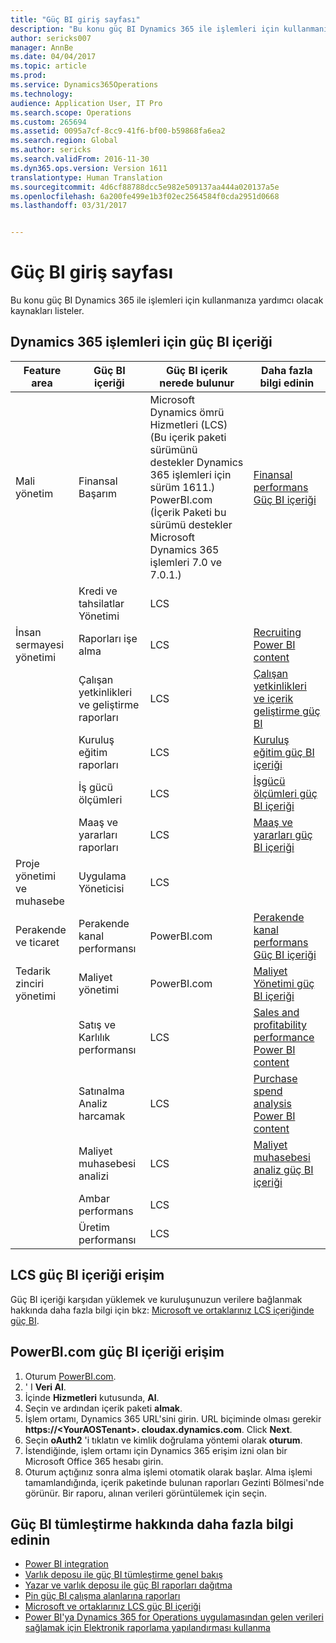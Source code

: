 ```yaml
---
title: "Güç BI giriş sayfası"
description: "Bu konu güç BI Dynamics 365 ile işlemleri için kullanmanıza yardımcı olacak kaynakları listeler."
author: sericks007
manager: AnnBe
ms.date: 04/04/2017
ms.topic: article
ms.prod: 
ms.service: Dynamics365Operations
ms.technology: 
audience: Application User, IT Pro
ms.search.scope: Operations
ms.custom: 265694
ms.assetid: 0095a7cf-8cc9-41f6-bf00-b59868fa6ea2
ms.search.region: Global
ms.author: sericks
ms.search.validFrom: 2016-11-30
ms.dyn365.ops.version: Version 1611
translationtype: Human Translation
ms.sourcegitcommit: 4d6cf88788dcc5e982e509137aa444a020137a5e
ms.openlocfilehash: 6a200fe499e1b3f02ec2564584f0cda2951d0668
ms.lasthandoff: 03/31/2017


---
```


# <a name="power-bi-home-page"></a>Güç BI giriş sayfası

Bu konu güç BI Dynamics 365 ile işlemleri için kullanmanıza yardımcı olacak kaynakları listeler.

<a name="power-bi-content-for-dynamics-365-for-operations"></a>Dynamics 365 işlemleri için güç BI içeriği
------------------------------------------------

| **Feature area**                  | **Güç BI içeriği**                          | **Güç BI içerik nerede bulunur**                                                                                                                                                                                         | **Daha fazla bilgi edinin**                                                                                                                                                               |
|-----------------------------------|-----------------------------------------------|--------------------------------------------------------------------------------------------------------------------------------------------------------------------------------------------------------------------------------|------------------------------------------------------------------------------------------------------------------------------------------------------------------------------|
| Mali yönetim              | Finansal Başarım                         | Microsoft Dynamics ömrü Hizmetleri (LCS) (Bu içerik paketi sürümünü destekler Dynamics 365 işlemleri için sürüm 1611.) PowerBI.com (İçerik Paketi bu sürümü destekler Microsoft Dynamics 365 işlemleri 7.0 ve 7.0.1.) | [Finansal performans Güç BI içeriği](financial-performance-power-bi-content-pack.md)                                               |
|                                   | Kredi ve tahsilatlar Yönetimi             | LCS                                                                                                                                                                                                                            |                                                                                                                                                                              |
| İnsan sermayesi yönetimi          | Raporları işe alma                            | LCS                                                                                                                                                                                                                            | [Recruiting Power BI content](recruiting-analysis-power-bi-content-pack.md)                                                       |
|                                   | Çalışan yetkinlikleri ve geliştirme raporları | LCS                                                                                                                                                                                                                            | [Çalışan yetkinlikleri ve içerik geliştirme güç BI](employee-competencies-and-development-analysis-power-bi-content-pack.md) |
|                                   | Kuruluş eğitim raporları               | LCS                                                                                                                                                                                                                            | [Kuruluş eğitim güç BI içeriği](organizational-training-analysis-power-bi-content-pack.md)                             |
|                                   | İş gücü ölçümleri                             | LCS                                                                                                                                                                                                                            | [İşgücü ölçümleri güç BI içeriği](workforce-analysis-power-bi-content-pack.md)                                                 |
|                                   | Maaş ve yararları raporları             | LCS                                                                                                                                                                                                                            | [Maaş ve yararları güç BI içeriği](compensation-and-benefits-analysis-power-bi-content-pack.md)                         |
| Proje yönetimi ve muhasebe | Uygulama Yöneticisi                              | LCS                                                                                                                                                                                                                            |                                                                                                                                                                              |
| Perakende ve ticaret               | Perakende kanal performansı                    | PowerBI.com                                                                                                                                                                                                                    | [Perakende kanal performans Güç BI içeriği](retail-channel-performance-dashboard-power-bi-data.md)                 |
| Tedarik zinciri yönetimi           | Maliyet yönetimi                               | PowerBI.com                                                                                                                                                                                                                    |  [Maliyet Yönetimi güç BI içeriği](cost-management-content-pack.md)                                                          |
|                                   | Satış ve Karlılık performansı           | LCS                                                                                                                                                                                                                            | [Sales and profitability performance Power BI content](sales-profitability-performance-content-pack.md)          |
|                                   | Satınalma Analiz harcamak                       | LCS                                                                                                                                                                                                                            | [Purchase spend analysis Power BI content](purchase-content-pack-for-power-bi.md)                                                 |
|                                   | Maliyet muhasebesi analizi                      | LCS                                                                                                                                                                                                                            | [Maliyet muhasebesi analiz güç BI içeriği](cost-accounting-analysis-content-pack.md)                                         |
|                                   | Ambar performans                         | LCS                                                                                                                                                                                                                            |                                                                                                                                                                              |
|                                   | Üretim performansı                        | LCS                                                                                                                                                                                                                            |                                                                                                                                                                              |

## <a name="access-power-bi-content-from-lcs"></a>LCS güç BI içeriği erişim
Güç BI içeriği karşıdan yüklemek ve kuruluşunuzun verilere bağlanmak hakkında daha fazla bilgi için bkz: [Microsoft ve ortaklarınız LCS içeriğinde güç BI](power-bi-content-microsoft-partners.md).

## <a name="access-power-bi-content-from-powerbicom"></a>PowerBI.com güç BI içeriği erişim
1.  Oturum [PowerBI.com](https://www.powerbi.com/).
2.  ' I **Veri Al**.
3.  İçinde **Hizmetleri** kutusunda, **Al**.
4.  Seçin ve ardından içerik paketi **almak**.
5.  İşlem ortamı, Dynamics 365 URL'sini girin. URL biçiminde olması gerekir **https://&lt;YourAOSTenant&gt;. cloudax.dynamics.com**. Click **Next**.
6.  Seçin **oAuth2** 'i tıklatın ve kimlik doğrulama yöntemi olarak **oturum**.
7.  İstendiğinde, işlem ortamı için Dynamics 365 erişim izni olan bir Microsoft Office 365 hesabı girin.
8.  Oturum açtığınız sonra alma işlemi otomatik olarak başlar. Alma işlemi tamamlandığında, içerik paketinde bulunan raporları Gezinti Bölmesi'nde görünür. Bir raporu, alınan verileri görüntülemek için seçin.

## <a name="learn-more-about-the-power-bi-integration"></a>Güç BI tümleştirme hakkında daha fazla bilgi edinin
-   [Power BI integration](power-bi-integration.md)
-   [Varlık deposu ile güç BI tümleştirme genel bakış](power-bi-integration-entity-store.md)
-   [Yazar ve varlık deposu ile güç BI raporları dağıtma](author-distribute-power-bi-reports.md)
-   [Pin güç BI çalışma alanlarına raporları](pin-power-bi-reports.md)
-   [Microsoft ve ortaklarınız LCS güç BI içeriği](power-bi-content-microsoft-partners.md)
-   [Power BI'ya Dynamics 365 for Operations uygulamasından gelen verileri sağlamak için Elektronik raporlama yapılandırması kullanma](general-electronic-reporting-report-configuration-get-data-powerbi.md)





